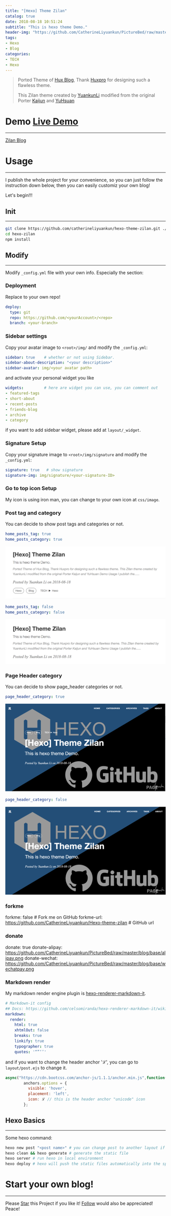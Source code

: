 ```yaml
---
title: "[Hexo] Theme Zilan"
catalog: true
date: 2018-08-18 10:51:24
subtitle: "This is hexo theme Demo."
header-img: "https://github.com/CatherineLiyuankun/PictureBed/raw/master/blog/post/hexotheme/header-hexo-themes.png"
tags:
- Hexo
- Blog
categories:
- TECH
- Hexo
---
```

> Ported Theme of [Hux Blog](https://github.com/Huxpro/huxpro.github.io), Thank [Huxpro](https://github.com/Huxpro) for designing such a flawless theme.
> 
> This Zilan theme created by [YuankunLi](https://catherineliyuankun.github.io/) modified from the original Porter [Kaijun](http://kaijun.rocks/hexo-theme-huxblog/) and [YuHsuan](http://beantech.org/)

# Demo [Live Demo](https://catherineliyuankun.github.io/)
---
[Zilan Blog](https://catherineliyuankun.github.io/)

# Usage
---
I publish the whole project for your convenience, so you can just follow the instruction down below, then you can easily customiz your own blog!

Let's begin!!!

## Init
---
```bash
git clone https://github.com/catherineliyuankun/hexo-theme-zilan.git ./hexo-zilan
cd hexo-zilan
npm install
```

## Modify
---
Modify `_config.yml` file with your own info.
Especially the section:
### Deployment
Replace to your own repo!
```yml
deploy:
  type: git
  repo: https://github.com/<yourAccount>/<repo>
  branch: <your-branch>
```

### Sidebar settings
Copy your avatar image to `<root>/img/` and modify the `_config.yml`:
```yml
sidebar: true    # whether or not using Sidebar.
sidebar-about-description: "<your description>"
sidebar-avatar: img/<your avatar path>
```
and activate your personal widget you like
```yml
widgets:         # here are widget you can use, you can comment out
- featured-tags
- short-about
- recent-posts
- friends-blog
- archive
- category
```
if you want to add sidebar widget, please add at `layout/_widget`.
### Signature Setup
Copy your signature image to `<root>/img/signature` and modify the `_config.yml`:
```yml
signature: true   # show signature
signature-img: img/signature/<your-signature-ID>
```
### Go to top icon Setup
My icon is using iron man, you can change to your own icon at `css/image`.

### Post tag and category
You can decide to show post tags and categories or not.
```yml
home_posts_tag: true
home_posts_category: true
```
![home_posts_tag-true](https://github.com/CatherineLiyuankun/PictureBed/raw/master/blog/post/hexotheme/home_posts_tag-true.png)
```yml
home_posts_tag: false
home_posts_category: false
```
![home_posts_tag-false](https://github.com/CatherineLiyuankun/PictureBed/raw/master/blog/post/hexotheme/home_posts_tag-false.png)

### Page Header category
You can decide to show page_header categories or not.
```yml
page_header_category: true
```
![page_header_category-true](https://github.com/CatherineLiyuankun/PictureBed/raw/master/blog/post/hexotheme/page_header_category-true.png)
```yml
page_header_category: false
```
![page_header_category-false](https://github.com/CatherineLiyuankun/PictureBed/raw/master/blog/post/hexotheme/page_header_category-false.png)

### forkme
forkme: false # Fork me on GitHub
forkme-url: https://github.com/CatherineLiyuankun/Hexo-theme-zilan # GitHub url

### donate
donate: true
donate-alipay: https://github.com/CatherineLiyuankun/PictureBed/raw/master/blog/base/alipay.png
donate-wechat: https://github.com/CatherineLiyuankun/PictureBed/raw/master/blog/base/wechatpay.png

### Markdown render
My markdown render engine plugin is [hexo-renderer-markdown-it](https://github.com/celsomiranda/hexo-renderer-markdown-it).
```yml
# Markdown-it config
## Docs: https://github.com/celsomiranda/hexo-renderer-markdown-it/wiki
markdown:
  render:
    html: true
    xhtmlOut: false
    breaks: true
    linkify: true
    typographer: true
    quotes: '“”‘’'
```
and if you want to change the header anchor 'ℒ', you can go to `layout/post.ejs` to change it.
```javascript
async("https://cdn.bootcss.com/anchor-js/1.1.1/anchor.min.js",function(){
        anchors.options = {
          visible: 'hover',
          placement: 'left',
          icon: ℒ // this is the header anchor "unicode" icon
        };
```

## Hexo Basics
---
Some hexo command:
```bash
hexo new post "<post name>" # you can change post to another layout if you want
hexo clean && hexo generate # generate the static file
hexo server # run hexo in local environment
hexo deploy # hexo will push the static files automatically into the specific branch(gh-pages) of your repo!
```

# Start your own blog!
---
<!-- Place this tag in your head or just before your close body tag. -->
<script async defer src="https://buttons.github.io/buttons.js"></script>
<!-- Place this tag where you want the button to render. -->

Please <a class="github-button" href="https://github.com/catherineliyuankun/hexo-theme-zilan.git" data-icon="octicon-star" aria-label="Star Li,Yuankun/hexo-theme-zilan on GitHub">Star</a> this Project if you like it! <a class="github-button" href="https://github.com/CatherineLiyuankun" aria-label="Follow @CatherineLiyuankun on GitHub">Follow</a> would also be appreciated!
Peace!
